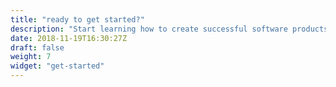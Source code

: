 ```yaml
---
title: "ready to get started?"
description: "Start learning how to create successful software products. No product experience needed!"
date: 2018-11-19T16:30:27Z
draft: false
weight: 7
widget: "get-started"
---
```

